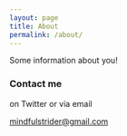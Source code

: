 ```yaml
---
layout: page
title: About
permalink: /about/
---
```


Some information about you!

### Contact me

on Twitter or via email

[mindfulstrider@gmail.com](mailto:mindfulstrider@gmail.com)
